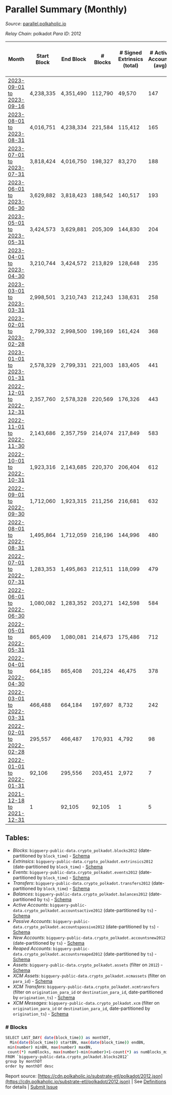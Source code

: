 # Parallel Summary (Monthly)

_Source_: [parallel.polkaholic.io](https://parallel.polkaholic.io)

*Relay Chain*: polkadot
*Para ID*: 2012



| Month | Start Block | End Block | # Blocks | # Signed Extrinsics (total) | # Active Accounts (avg) | # Addresses with Balances (max) | Issues |
| ----- | ----------- | --------- | -------- | --------------------------- | ----------------------- | ------------------------------- | ------ |
| [2023-09-01 to 2023-09-16](/polkadot/2012-parallel/2023-09-30.md) | 4,238,335 | 4,351,490 | 112,790 | 49,570 | 147 | 48,213 | - 366 (0.32%) |   
| [2023-08-01 to 2023-08-31](/polkadot/2012-parallel/2023-08-31.md) | 4,016,751 | 4,238,334 | 221,584 | 115,412 | 165 | 48,168 | -   |   
| [2023-07-01 to 2023-07-31](/polkadot/2012-parallel/2023-07-31.md) | 3,818,424 | 4,016,750 | 198,327 | 83,270 | 188 | 48,046 | -   |   
| [2023-06-01 to 2023-06-30](/polkadot/2012-parallel/2023-06-30.md) | 3,629,882 | 3,818,423 | 188,542 | 140,517 | 193 | 47,920 | -   |   
| [2023-05-01 to 2023-05-31](/polkadot/2012-parallel/2023-05-31.md) | 3,424,573 | 3,629,881 | 205,309 | 144,830 | 204 | 47,781 | -   |   
| [2023-04-01 to 2023-04-30](/polkadot/2012-parallel/2023-04-30.md) | 3,210,744 | 3,424,572 | 213,829 | 128,648 | 235 | 47,645 | -   |   
| [2023-03-01 to 2023-03-31](/polkadot/2012-parallel/2023-03-31.md) | 2,998,501 | 3,210,743 | 212,243 | 138,631 | 258 | 47,476 | -   |   
| [2023-02-01 to 2023-02-28](/polkadot/2012-parallel/2023-02-28.md) | 2,799,332 | 2,998,500 | 199,169 | 161,424 | 368 | 47,248 | -   |   
| [2023-01-01 to 2023-01-31](/polkadot/2012-parallel/2023-01-31.md) | 2,578,329 | 2,799,331 | 221,003 | 183,405 | 441 | 46,950 | -   |   
| [2022-12-01 to 2022-12-31](/polkadot/2012-parallel/2022-12-31.md) | 2,357,760 | 2,578,328 | 220,569 | 176,326 | 443 | 46,490 | -   |   
| [2022-11-01 to 2022-11-30](/polkadot/2012-parallel/2022-11-30.md) | 2,143,686 | 2,357,759 | 214,074 | 217,849 | 583 | 46,079 | -   |   
| [2022-10-01 to 2022-10-31](/polkadot/2012-parallel/2022-10-31.md) | 1,923,316 | 2,143,685 | 220,370 | 206,404 | 612 | 45,325 | -   |   
| [2022-09-01 to 2022-09-30](/polkadot/2012-parallel/2022-09-30.md) | 1,712,060 | 1,923,315 | 211,256 | 216,681 | 632 | 44,262 | -   |   
| [2022-08-01 to 2022-08-31](/polkadot/2012-parallel/2022-08-31.md) | 1,495,864 | 1,712,059 | 216,196 | 144,996 | 480 | 42,069 | -   |   
| [2022-07-01 to 2022-07-31](/polkadot/2012-parallel/2022-07-31.md) | 1,283,353 | 1,495,863 | 212,511 | 118,099 | 479 | 40,712 | -   |   
| [2022-06-01 to 2022-06-30](/polkadot/2012-parallel/2022-06-30.md) | 1,080,082 | 1,283,352 | 203,271 | 142,598 | 584 | 39,211 | -   |   
| [2022-05-01 to 2022-05-31](/polkadot/2012-parallel/2022-05-31.md) | 865,409 | 1,080,081 | 214,673 | 175,486 | 712 | 38,284 | -   |   
| [2022-04-01 to 2022-04-30](/polkadot/2012-parallel/2022-04-30.md) | 664,185 | 865,408 | 201,224 | 46,475 | 378 | 36,783 | -   |   
| [2022-03-01 to 2022-03-31](/polkadot/2012-parallel/2022-03-31.md) | 466,488 | 664,184 | 197,697 | 8,732 | 242 | 35,540 | -   |   
| [2022-02-01 to 2022-02-28](/polkadot/2012-parallel/2022-02-28.md) | 295,557 | 466,487 | 170,931 | 4,792 | 98 | 34,442 | -   |   
| [2022-01-01 to 2022-01-31](/polkadot/2012-parallel/2022-01-31.md) | 92,106 | 295,556 | 203,451 | 2,972 | 7 | 29,470 | -   |   
| [2021-12-18 to 2021-12-31](/polkadot/2012-parallel/2021-12-31.md) | 1 | 92,105 | 92,105 | 1 | 5 | 2 | -   |   

## Tables:

* _Blocks_: `bigquery-public-data.crypto_polkadot.blocks2012` (date-partitioned by `block_time`) - [Schema](/schema/balances.json)
* _Extrinsics_: `bigquery-public-data.crypto_polkadot.extrinsics2012` (date-partitioned by `block_time`) - [Schema](/schema/extrinsics.json)
* _Events_: `bigquery-public-data.crypto_polkadot.events2012` (date-partitioned by `block_time`) - [Schema](/schema/events.json)
* _Transfers_: `bigquery-public-data.crypto_polkadot.transfers2012` (date-partitioned by `block_time`) - [Schema](/schema/transfers.json)
* _Balances_: `bigquery-public-data.crypto_polkadot.balances2012` (date-partitioned by `ts`) - [Schema](/schema/balances.json)
* _Active Accounts_: `bigquery-public-data.crypto_polkadot.accountsactive2012` (date-partitioned by `ts`) - [Schema](/schema/accountsactive.json)
* _Passive Accounts_: `bigquery-public-data.crypto_polkadot.accountspassive2012` (date-partitioned by `ts`) - [Schema](/schema/accountspassive.json)
* _New Accounts_: `bigquery-public-data.crypto_polkadot.accountsnew2012` (date-partitioned by `ts`) - [Schema](/schema/accountsnew.json)
* _Reaped Accounts_: `bigquery-public-data.crypto_polkadot.accountsreaped2012` (date-partitioned by `ts`) - [Schema](/schema/accountsreaped.json)
* _Assets_: `bigquery-public-data.crypto_polkadot.assets` (filter on `2012`) - [Schema](/schema/assets.json)
* _XCM Assets_: `bigquery-public-data.crypto_polkadot.xcmassets` (filter on `para_id`) - [Schema](/schema/xcmassets.json)
* _XCM Transfers_: `bigquery-public-data.crypto_polkadot.xcmtransfers` (filter on `origination_para_id` or `destination_para_id`, date-partitioned by `origination_ts`) - [Schema](/schema/xcmtransfers.json)
* _XCM Messages_: `bigquery-public-data.crypto_polkadot.xcm` (filter on `origination_para_id` or `destination_para_id`, date-partitioned by `origination_ts`) - [Schema](/schema/xcm.json)

### # Blocks
```bash
SELECT LAST_DAY( date(block_time)) as monthDT,
  Min(date(block_time)) startBN, max(date(block_time)) endBN, 
 min(number) minBN, max(number) maxBN, 
 count(*) numBlocks, max(number)-min(number)+1-count(*) as numBlocks_missing 
FROM `bigquery-public-data.crypto_polkadot.blocks2012` 
group by monthDT 
order by monthDT desc
```


Report source: [https://cdn.polkaholic.io/substrate-etl/polkadot/2012.json](https://cdn.polkaholic.io/substrate-etl/polkadot/2012.json) | See [Definitions](/DEFINITIONS.md) for details | [Submit Issue](https://github.com/colorfulnotion/substrate-etl/issues)
